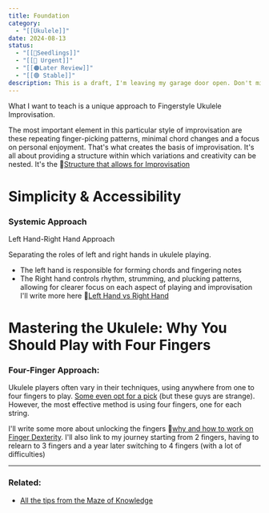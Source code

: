 ```yaml
---
title: Foundation
category:
  - "[[Ukulele]]"
date: 2024-08-13
status:
  - "[[🌱Seedlings]]"
  - "[[🚧 Urgent]]"
  - "[[🟠Later Review]]"
  - "[[🟢 Stable]]"
description: This is a draft, I'm leaving my garage door open. Don't mind the mess, I'm working!
---
```


What I want to teach is a unique approach to Fingerstyle Ukulele Improvisation.


The most important element in this particular style of improvisation are these repeating finger-picking patterns, minimal chord changes and a focus on personal enjoyment. That's what creates the basis of improvisation. It's all about providing a structure within which variations and creativity can be nested. It's the 📝[Structure that allows for Improvisation]()

# Simplicity & Accessibility
### Systemic Approach 
Left Hand-Right Hand Approach

Separating the roles of left and right hands in ukulele playing. 
- The left hand is responsible for forming chords and fingering notes
- The Right hand controls rhythm, strumming, and plucking patterns, allowing for clearer focus on each aspect of playing and improvisation
I'll write more here 📝[Left Hand vs Right Hand](left-hand-right-hand)


# **Mastering the Ukulele: Why You Should Play with Four Fingers**

### Four-Finger Approach:
Ukulele players often vary in their techniques, using anywhere from one to four fingers to play. [Some even opt for a pick](/notes/pick) (but these guys are strange). However, the most effective method is using four fingers, one for each string. 

I'll write some more about unlocking the fingers 📝[why and how to work on Finger Dexterity]().
I'll also link to my journey starting from 2 fingers, having to relearn to 3 fingers and a year later switching to 4 fingers (with a lot of difficulties)



---
### Related:
- [All the tips from the Maze of Knowledge](/notes/moctips)